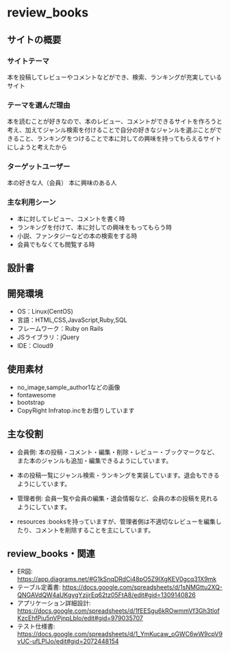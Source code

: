 # review_books

## サイトの概要
### サイトテーマ
本を投稿してレビューやコメントなどができ、検索、ランキングが充実しているサイト


### テーマを選んだ理由
本を読むことが好きなので、本のレビュー、コメントができるサイトを作ろうと考え、加えてジャンル検索を付けることで自分の好きなジャンルを選ぶことができること、ランキングをつけることで本に対しての興味を持ってもらえるサイトにしようと考えたから

### ターゲットユーザー
本の好きな人（会員）
本に興味のある人
### 主な利用シーン
- 本に対してレビュー、コメントを書く時
- ランキングを付けて、本に対しての興味をもってもらう時
- 小説、ファンタジーなどの本の検索をする時
-  会員でもなくても閲覧する時
## 設計書


## 開発環境
- OS：Linux(CentOS)
- 言語：HTML,CSS,JavaScript,Ruby,SQL
- フレームワーク：Ruby on Rails
- JSライブラリ：jQuery
- IDE：Cloud9

## 使用素材
- no_image,sample_author1などの画像
- fontawesome
- bootstrap
- CopyRight Infratop.incをお借りしています

## 主な役割
- 会員側: 本の投稿・コメント・編集・削除・レビュー・ブックマークなど、また本のジャンルも追加・編集できるようにしています。
- 本の投稿一覧にジャンル検索・ランキングを実装しています。退会もできるようにしています。

- 管理者側: 会員一覧や会員の編集・退会情報など、会員の本の投稿を見れるようにしています。
- resources :booksを持っていますが、管理者側は不適切なレビューを編集したり、コメントを削除することを主にしています。

## review_books・関連
- ER図: https://app.diagrams.net/#G1kSnqDRdCi48pO5Z9lXgKEV0gcq31X9mk
- テーブル定義書: https://docs.google.com/spreadsheets/d/1sNMGttu2XQ-QNGAVdQW4aUKgygYzjjrEq62tz05FtA8/edit#gid=1309140826
- アプリケーション詳細設計: https://docs.google.com/spreadsheets/d/1fEESgu6kROwmmVf3Gh3tlofKzcEhfPiu5nVPjnpLblo/edit#gid=979035707
- テスト仕様書: https://docs.google.com/spreadsheets/d/1_YmKucaw_oGWC6wW9cpV9vUC-ufLPIJo/edit#gid=2072448154
